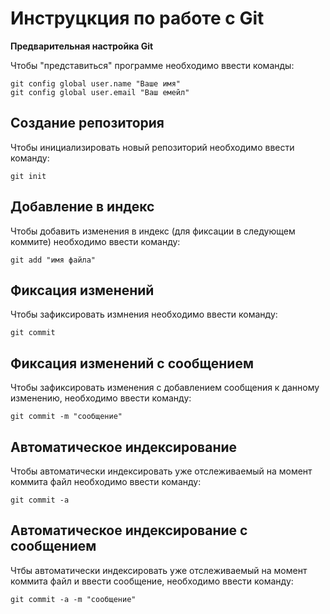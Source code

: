 # **Инструцкция по работе с Git**

**Предварительная настройка Git**

Чтобы "представиться" программе необходимо ввести команды:

    git config global user.name "Ваше имя"
    git config global user.email "Ваш емейл"
 
 ## Создание репозитория

 Чтобы инициализировать новый репозиторий необходимо ввести команду:

    git init

## Добавление в индекс

Чтобы добавить изменения в индекс (для фиксации в следующем коммите) необходимо ввести команду:

    git add "имя файла"

## Фиксация изменений

Чтобы зафиксировать измнения необходимо ввести команду:

    git commit

## Фиксация изменений с сообщением

Чтобы зафиксировать изменения с добавлением сообщения к данному изменению, необходимо ввести команду:

    git commit -m "сообщение"

## Автоматическое индексирование

Чтобы автоматически индексировать уже отслеживаемый на момент коммита файл необходимо ввести команду:

    git commit -a

## Автоматическое индексирование с сообщением

Чтбы автоматически индексировать уже отслеживаемый на момент коммита файл и ввести сообщение, необходимо ввести команду:

    git commit -a -m "сообщение"

